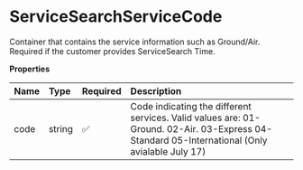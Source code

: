# ServiceSearchServiceCode

Container that contains the service information such as Ground/Air. Required if the customer provides ServiceSearch Time.

**Properties**

| Name | Type   | Required | Description                                                                                                                                   |
| :--- | :----- | :------- | :-------------------------------------------------------------------------------------------------------------------------------------------- |
| code | string | ✅       | Code indicating the different services. Valid values are: 01-Ground. 02-Air. 03-Express 04-Standard 05-International (Only avialable July 17) |

<!-- This file was generated by liblab | https://liblab.com/ -->
